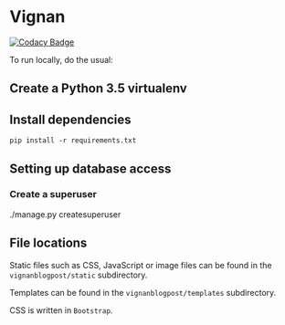 # Vignan

[![Codacy Badge](https://api.codacy.com/project/badge/Grade/cef97503b1a64949a0876a0c27b2c969)](https://app.codacy.com/manual/oscvizag/vignanblogpost?utm_source=github.com&utm_medium=referral&utm_content=saibhaskar24/vignanblogpost&utm_campaign=Badge_Grade_Dashboard)

To run locally, do the usual:

## Create a Python 3.5 virtualenv

## Install dependencies

    pip install -r requirements.txt


## Setting up database access

### Create a superuser

   ./manage.py createsuperuser

## File locations

Static files such as CSS, JavaScript or image files can be found in the
``vignanblogpost/static`` subdirectory.

Templates can be found in the ``vignanblogpost/templates`` subdirectory.

CSS is written in `Bootstrap`.
